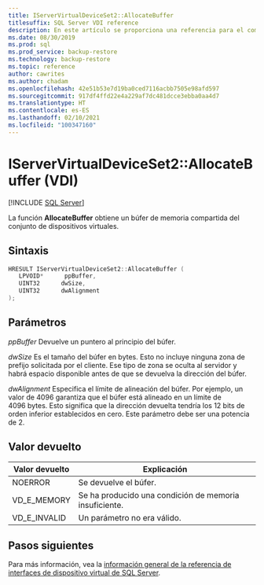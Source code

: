 ```yaml
---
title: IServerVirtualDeviceSet2::AllocateBuffer
titlesuffix: SQL Server VDI reference
description: En este artículo se proporciona una referencia para el comando IServerVirtualDeviceSet2::AllocateBuffer.
ms.date: 08/30/2019
ms.prod: sql
ms.prod_service: backup-restore
ms.technology: backup-restore
ms.topic: reference
author: cawrites
ms.author: chadam
ms.openlocfilehash: 42e51b53e7d19ba0ced7116acbb7505e98afd597
ms.sourcegitcommit: 917df4ffd22e4a229af7dc481dcce3ebba0aa4d7
ms.translationtype: HT
ms.contentlocale: es-ES
ms.lasthandoff: 02/10/2021
ms.locfileid: "100347160"
---
```

# <a name="iservervirtualdeviceset2allocatebuffer-vdi"></a>IServerVirtualDeviceSet2::AllocateBuffer (VDI)

[!INCLUDE [SQL Server](../../../includes/applies-to-version/sqlserver.md)]

La función **AllocateBuffer** obtiene un búfer de memoria compartida del conjunto de dispositivos virtuales.

## <a name="syntax"></a>Sintaxis

```c
HRESULT IServerVirtualDeviceSet2::AllocateBuffer (
   LPVOID*      ppBuffer,
   UINT32      dwSize,
   UINT32      dwAlignment
);
```

## <a name="parameters"></a>Parámetros

*ppBuffer* Devuelve un puntero al principio del búfer.

*dwSize* Es el tamaño del búfer en bytes. Esto no incluye ninguna zona de prefijo solicitada por el cliente. Ese tipo de zona se oculta al servidor y habrá espacio disponible antes de que se devuelva la dirección del búfer.

*dwAlignment* Especifica el límite de alineación del búfer. Por ejemplo, un valor de 4096 garantiza que el búfer está alineado en un límite de 4096 bytes. Esto significa que la dirección devuelta tendría los 12 bits de orden inferior establecidos en cero. Este parámetro debe ser una potencia de 2.

## <a name="return-value"></a>Valor devuelto

|Valor devuelto | Explicación |
|---|---|
| NOERROR | Se devuelve el búfer. |
| VD_E_MEMORY | Se ha producido una condición de memoria insuficiente. |
| VD_E_INVALID | Un parámetro no era válido. |

## <a name="next-steps"></a>Pasos siguientes

Para más información, vea la [información general de la referencia de interfaces de dispositivo virtual de SQL Server](reference-virtual-device-interface.md).